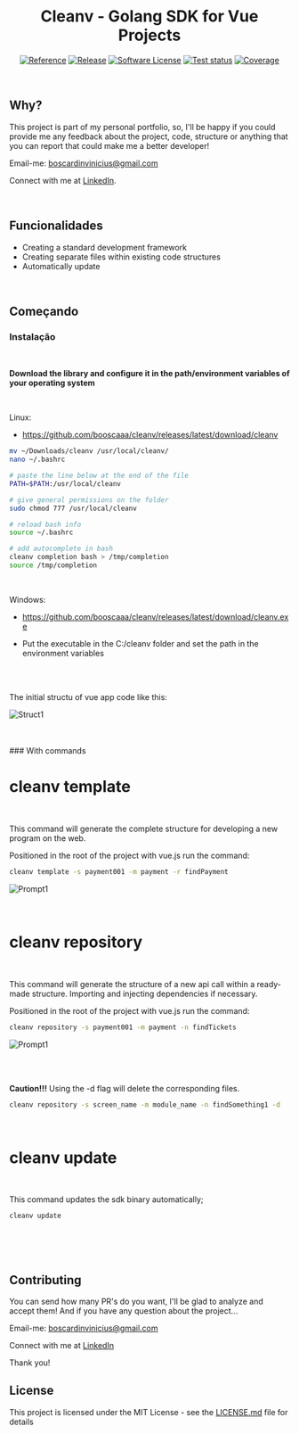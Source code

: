 <p align="center">
  <h1 align="center">Cleanv - Golang SDK for Vue Projects</h1>
  <p align="center">
    <a href="https://pkg.go.dev/github.com/booscaaa/cleanv"><img alt="Reference" src="https://img.shields.io/badge/go-reference-purple?style=for-the-badge"></a>
    <a href="https://github.com/booscaaa/cleanv/releases/latest"><img alt="Release" src="https://img.shields.io/github/v/release/booscaaa/cleanv.svg?style=for-the-badge"></a>
    <a href="/LICENSE"><img alt="Software License" src="https://img.shields.io/badge/license-MIT-red.svg?style=for-the-badge"></a>
    <a href="https://github.com/booscaaa/cleanv/actions/workflows/test.yaml"><img alt="Test status" src="https://img.shields.io/github/workflow/status/booscaaa/cleanv/Test?label=TESTS&style=for-the-badge"></a>
    <a href="https://codecov.io/gh/booscaaa/cleanv"><img alt="Coverage" src="https://img.shields.io/codecov/c/github/booscaaa/cleanv/master.svg?style=for-the-badge"></a>
  </p>
</p>

<br>

## Why?

This project is part of my personal portfolio, so, I'll be happy if you could provide me any feedback about the project, code, structure or anything that you can report that could make me a better developer!

Email-me: boscardinvinicius@gmail.com

Connect with me at [LinkedIn](https://www.linkedin.com/in/booscaaa/).

<br>


## Funcionalidades

- Creating a standard development framework
- Creating separate files within existing code structures
- Automatically update

<br>

## Começando


### Instalação
<br>

**Download the library and configure it in the path/environment variables of your operating system**

<br>

Linux:
- https://github.com/booscaaa/cleanv/releases/latest/download/cleanv

```sh
mv ~/Downloads/cleanv /usr/local/cleanv/
nano ~/.bashrc

# paste the line below at the end of the file
PATH=$PATH:/usr/local/cleanv

# give general permissions on the folder
sudo chmod 777 /usr/local/cleanv

# reload bash info
source ~/.bashrc

# add autocomplete in bash
cleanv completion bash > /tmp/completion
source /tmp/completion
```

<br>

Windows:
- https://github.com/booscaaa/cleanv/releases/latest/download/cleanv.exe

- Put the executable in the C:/cleanv folder and set the path in the environment variables

<br>

<br>



The initial structu of vue app code like this:

![Struct1](../master/assets-readme/struct1.png?raw=true)

<br>
<br>
### With commands

# cleanv template

<br>

This command will generate the complete structure for developing a new program on the web.


Positioned in the root of the project with vue.js run the command:

```sh
cleanv template -s payment001 -m payment -r findPayment
```
![Prompt1](../master/assets-readme/struct2.png?raw=true)

<br>

# cleanv repository

<br>

This command will generate the structure of a new api call within a ready-made structure. Importing and injecting dependencies if necessary.


Positioned in the root of the project with vue.js run the command:

```sh
cleanv repository -s payment001 -m payment -n findTickets
```
![Prompt1](../master/assets-readme/struct3.png?raw=true)

<br>
<br>

**Caution!!!** Using the -d flag will delete the corresponding files.
```sh
cleanv repository -s screen_name -m module_name -n findSomething1 -d
```

<br>

# cleanv update

<br>

This command updates the sdk binary automatically;

```sh
cleanv update
```
<br>
<br>
<br>

## Contributing

You can send how many PR's do you want, I'll be glad to analyze and accept them! And if you have any question about the project...

Email-me: boscardinvinicius@gmail.com

Connect with me at [LinkedIn](https://www.linkedin.com/in/booscaaa/)

Thank you!

## License

This project is licensed under the MIT License - see the [LICENSE.md](https://github.com/booscaaa/cleanv/blob/master/LICENSE) file for details